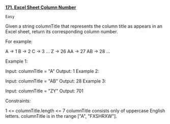 [**171. Excel Sheet Column Number**](https://leetcode.com/problems/excel-sheet-column-number/description/)

    Easy

Given a string columnTitle that represents the column title as appears in an Excel sheet, return its corresponding column number.

For example:

A -> 1
B -> 2
C -> 3
...
Z -> 26
AA -> 27
AB -> 28
...


Example 1:

Input: columnTitle = "A"
Output: 1
Example 2:

Input: columnTitle = "AB"
Output: 28
Example 3:

Input: columnTitle = "ZY"
Output: 701


Constraints:

1 <= columnTitle.length <= 7
columnTitle consists only of uppercase English letters.
columnTitle is in the range ["A", "FXSHRXW"].
